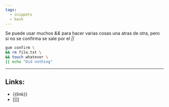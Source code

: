 ```yaml
---
tags:
  - snippets
  - bash
---
```

Se puede usar muchos _&&_ para hacer varias cosas una atras de otra, pero si no se confirma se sale por el _||_

``` bash
gum confirm \
&& rm file.txt \
&& touch whatever \
|| echo "Did nothing"
```

---
## Links:
* {{link}}
* [[]]